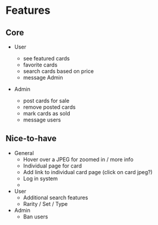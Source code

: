 # Features

## Core
- User
  - see featured cards
  - favorite cards
  - search cards based on price
  - message Admin

- Admin
  - post cards for sale
  - remove posted cards
  - mark cards as sold
  - message users

## Nice-to-have
- General
  - Hover over a JPEG for zoomed in / more info
  - Individual page for card
  - Add link to individual card page (click on card jpeg?)
  - Log in system
  - 
- User
  -  Additional search features
    - Rarity / Set / Type
- Admin
  - Ban users
